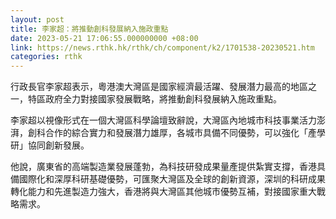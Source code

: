 ```yaml
---
layout: post
title: 李家超：將推動創科發展納入施政重點
date: 2023-05-21 17:06:55.000000000 +08:00
link: https://news.rthk.hk/rthk/ch/component/k2/1701538-20230521.htm
categories: rthk
---
```


行政長官李家超表示，粵港澳大灣區是國家經濟最活躍、發展潛力最高的地區之一，特區政府全力對接國家發展戰略，將推動創科發展納入施政重點。

李家超以視像形式在一個大灣區科學論壇致辭說，大灣區內地城市科技事業活力澎湃，創科合作的綜合實力和發展潛力雄厚，各城市具備不同優勢，可以強化「產學研」協同創新發展。

他說，廣東省的高端製造業發展蓬勃，為科技研發成果量產提供紮實支撐，香港具備國際化和深厚科研基礎優勢，可匯聚大灣區及全球的創新資源，深圳的科研成果轉化能力和先進製造力強大，香港將與大灣區其他城市優勢互補，對接國家重大戰略需求。
